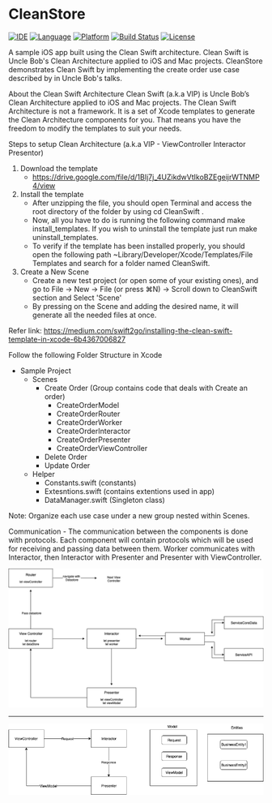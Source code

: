 # CleanStore

[![IDE](https://img.shields.io/badge/Xcode-10-blue.svg)](https://developer.apple.com/xcode/)
[![Language](https://img.shields.io/badge/swift-4-orange.svg)](https://swift.org)
[![Platform](https://img.shields.io/badge/iOS-12-green.svg)](https://developer.apple.com/ios/)
[![Build Status](https://travis-ci.org/Clean-Swift/CleanStore.svg?branch=master)](https://travis-ci.org/Clean-Swift/CleanStore)
[![License](https://img.shields.io/github/license/Clean-Swift/CleanStore.svg)](LICENSE)

A sample iOS app built using the Clean Swift architecture. Clean Swift is Uncle Bob's Clean Architecture applied to iOS and Mac projects. CleanStore demonstrates Clean Swift by implementing the create order use case described by in Uncle Bob's talks.

About the Clean Swift Architecture
	Clean Swift (a.k.a VIP) is Uncle Bob’s Clean Architecture applied to iOS and Mac projects. The Clean Swift Architecture is not a framework. It is a set of Xcode templates to generate the Clean Architecture components for you. That means you have the freedom to modify the templates to suit your needs.


Steps to setup Clean Architecture (a.k.a VIP - ViewController Interactor Presentor)
1. Download the template
	- https://drive.google.com/file/d/1BIj7j_4UZikdwVtIkoBZEgeijrWTNMP4/view
2. Install the template 
	- After unzipping the file, you should open Terminal and access the root directory of the folder by using cd CleanSwift .
	- Now, all you have to do is running the following command make install_templates. If you wish to uninstall the template just run make uninstall_templates.
	- To verify if the template has been installed properly, you should open the following path ~Library/Developer/Xcode/Templates/File Templates and search for a folder named CleanSwift.
3. Create a New Scene
	- Create a new test project (or open some of your existing ones), and go to File -> New -> File (or press ⌘N) -> Scroll down to CleanSwift section and Select 'Scene'
	- By pressing on the Scene and adding the desired name, it will generate all the needed files at once.

Refer link: https://medium.com/swift2go/installing-the-clean-swift-template-in-xcode-6b4367006827


Follow the following Folder Structure in Xcode
- Sample Project
	- Scenes 
		- Create Order (Group contains code that deals with Create an order)
			- CreateOrderModel
			- CreateOrderRouter
			- CreateOrderWorker
			- CreateOrderInteractor
			- CreateOrderPresenter
			- CreateOrderViewController
		- Delete Order
		- Update Order
	- Helper
		- Constants.swift (constants)
		- Extesntions.swift (contains extentions used in app)
		- DataManager.swift (Singleton class)

Note: Organize each use case under a new group nested within Scenes.


Communication
	- The communication between the components is done with protocols. Each component will contain protocols which will be used for receiving and passing data between them. Worker communicates with Interactor, then Interactor with Presenter and Presenter with ViewController.

![Architecture Diagram](https://raw.githubusercontent.com/pzanzane/Clean-architechture/master/VIP'R2.png)

--------------------------------------------------------------------------------------------------------------------

![Data Rference](https://raw.githubusercontent.com/pzanzane/Clean-architechture/master/object%20references2.png)

